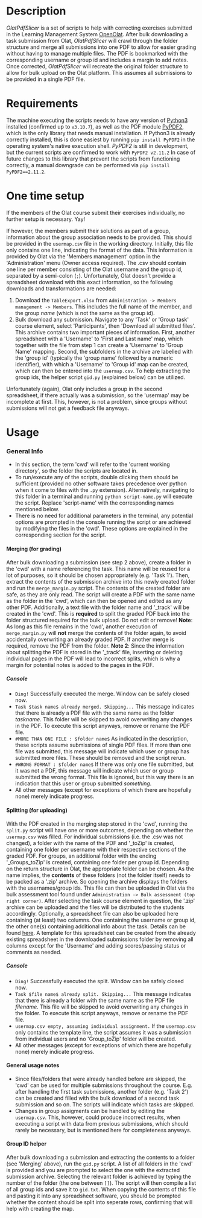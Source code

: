 # Description
_OlatPdfSlicer_ is a set of scripts to help with correcting exercises submitted in the Learning Management System [OpenOlat](https://olat.vcrp.de/dmz/).
After bulk downloading a task submission from Olat, _OlatPdfSlicer_ will crawl through the folder structure and merge all submissions into one PDF to allow for easier grading without having to manage multiple files. The PDF is bookmarked with the corresponding username or group id and includes a margin to add notes.
Once corrected, _OlatPdfSlicer_ will recreate the original folder structure to allow for bulk upload on the Olat platform.
This assumes all submissions to be provided in a single PDF file.
# Requirements
The machine executing the scripts needs to have any version of [Python3](https://www.python.org/downloads/) installed (confirmed up to `v3.10.7`), as well as the PDF module [PyPDF2](https://pypdf2.readthedocs.io/en/latest/index.html), which is the only library that needs manual installation. If Python3 is already correctly installed, this is done easiest by running `pip install PyPDF2` in the operating system's native execution shell. _PyPDF2_ is still in development, but the current scripts are confirmed to work with `PyPDF2 v2.11.2` In case of future changes to this library that prevent the scripts from functioning correctly, a manual downgrade can be performed via `pip install PyPDF2==2.11.2`.
# One time setup
If the members of the Olat course submit their exercises individually, no further setup is necessary. Yay!

If however, the members submit their solutions as part of a group, information about the group association needs to be provided. This should be provided in the `usermap.csv` file in the working directory. Initially, this file only contains one line, indicating the format of the data. This information is provided by Olat via the 'Members management' option in the 'Administration' menu (Owner access required).
The .csv should contain one line per member consisting of the Olat username and the group id, separated by a semi-colon (`;`).
Unfortunately, Olat doesn't provide a spreadsheet download with this exact information, so the following downloads and transformations are needed:
1. Download the `TableExport.xlsx` from `Administration -> Members management -> Members`. This includes the full name of the member, and the group _name_ (which is not the same as the group id).
2. Bulk download any submission. Navigate to any 'Task' or 'Group task' course element, select 'Participants', then 'Download all submitted files'. This archive contains two important pieces of information. First, another spreadsheet with a 'Username' to 'First and Last name' map, which together with the file from step 1 can create a 'Username' to 'Group Name' mapping. Second, the subfolders in the archive are labelled with the 'group id' (typically the 'group name' followed by a numeric identifier), with which a 'Username' to 'Group id' map can be created, which can then be entered into the `usermap.csv`. To help extracting the group ids, the helper script `gid.py` (explained below) can be utilized.

Unfortunately (again), Olat only includes a group in the second spreadsheet, if there actually was a submission, so the 'usermap' may be incomplete at first. This, however, is not a problem, since groups without submissions will not get a feedback file anyways.

# Usage
### General Info
* In this section, the term 'cwd' will refer to the 'current working directory', so the folder the scripts are located in.
* To run/execute any of the scripts, double clicking them should be sufficient (provided no other software takes precedence over python when it come to files with the `.py` extension).
Alternatively, navigating to this folder in a terminal and running `python script-name.py` will execute the script. Replace 'script-name' with the corresponding names mentioned below.
* There is no need for additional parameters in the terminal, any potential options are prompted in the console running the script or are achieved by modifying the files in the 'cwd'. These options are explained in the corresponding section for the script.

#### Merging (for grading)
After bulk downloading a submission (see step 2 above), create a folder in the 'cwd' with a name referencing the task. This name will be reused for a lot of purposes, so it should be chosen appropriately (e.g. 'Task 1'). Then, extract the contents of the submission archive into this newly created folder and run the `merge_margin.py` script.
The contents of the created folder are safe, as they are only read.
The script will create a PDF with the same name as the folder in the 'cwd', which can then be opened and edited as any other PDF.
Additionally, a text file with the folder name and '_track' will be created in the 'cwd'. This is **required** to split the graded PDF back into the folder structured required for the bulk upload. Do not edit or remove!
**Note**: As long as this file remains in the 'cwd', another execution of `merge_margin.py` will **not** merge the contents of the folder again, to avoid accidentally overwriting an already graded PDF. If another merge is required, remove the PDF from the folder.
**Note 2**: Since the information about splitting the PDF is stored in the '_track' file, inserting or deleting individual pages in the PDF will lead to incorrect splits, which is why a margin for potential notes is added to the pages in the PDF.
##### Console
* `Ding!`
Successfully executed the merge. Window can be safely closed now.
* `Task $task name$ already merged. Skipping...`
This message indicates that there is already a PDF file with the same name as the folder $task name$. This folder will be skipped to avoid overwriting any changes in the PDF. To execute this script anyways, remove or rename the PDF file.
* `#MORE THAN ONE FILE : $folder name$`
As indicated in the description, these scripts assume submissions of single PDF files. If more than one file was submitted, this message will indicate which user or group has submitted more files. These should be removed and the script rerun.
* `#WRONG FORMAT : $folder name$`
If there was only one file submitted, but it was not a PDF, this message will indicate which user or group submitted the wrong format. This file is ignored, but this way there is an indication that this user or group submitted *something*.
* All other messages (except for exceptions of which there are hopefully none) merely indicate progress.

#### Splitting (for uploading)
With the PDF created in the merging step stored in the 'cwd', running the `split.py` script will have one or more outcomes, depending on whether the `usermap.csv` was filled.
For individual submissions (i.e. the .csv was not changed), a folder with the name of the PDF and '_toZip' is created, containing one folder per username with their respective sections of the graded PDF.
For groups, an additional folder with the ending '_Groups_toZip' is created, containing one folder per group id. Depending on the return structure in Olat, the appropriate folder can be chosen.
As the name implies, the **contents** of these folders (not the folder itself) needs to be packed as a '.zip' archive. So opening the archive displays the folders with the usernames/group ids.
This file can then be uploaded in Olat via the bulk assessment tool found under `Administration -> Bulk assessment (top right corner)`. After selecting the task course element in question, the '.zip' archive can be uploaded and the files will be distributed to the students accordingly.
Optionally, a spreadsheet file can also be uploaded here containing (at least) two columns. One containing the username or group id, the other one(s) containing additional info about the task. Details can be found [here](https://confluence.openolat.org/display/OO153EN/...+create+a+bulk+assessment+for+submission+tasks). A template for this spreadsheet can be created from the already existing spreadsheet in the downloaded submissions folder by removing all columns except for the 'Username' and adding scores/passing status or comments as needed.
##### Console
* `Ding!`
Successfully executed the split. Window can be safely closed now.
* `Task $file name$ already split. Skipping...`
This message indicates that there is already a folder with the same name as the PDF file $file name$. This file will be skipped to avoid overwriting any changes in the folder. To execute this script anyways, remove or rename the PDF file.
* `usermap.csv empty, assuming individual assignment.`
If the `usermap.csv` only contains the template line, the script assumes it was a submission from individual users and no 'Group_toZip' folder will be created.
* All other messages (except for exceptions of which there are hopefully none) merely indicate progress.

#### General usage notes
* Since files/folders that were already handled before are skipped, the 'cwd' can be used for multiple submissions throughout the course. E.g. after handling the first task submissions, another folder (e.g. 'Task 2') can be created and filled with the bulk download of a second task submission and so on. The scripts will indicate which tasks are skipped.
* Changes in group assigments can be handled by editing the `usermap.csv`. This, however, could produce incorrect results, when executing a script with data from previous submissions, which should rarely be necessary, but is mentioned here for completeness anyways.

#### Group ID helper
After bulk downloading a submission and extracting the contents to a folder (see 'Merging' above), run the `gid.py` script. A list of all folders in the 'cwd' is provided and you are prompted to select the one with the extracted submission archive. Selecting the relevant folder is achieved by typing the number of the folder (the one between `[]`). The script will then compile a list of all group ids and save it to `gid.txt`.
When copying the contents of this file and pasting it into any spreadsheet software, you should be prompted whether the content should be split into seperate rows, confirming that will help with creating the map.
